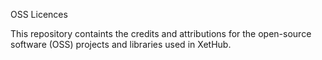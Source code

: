 OSS Licences

This repository containts the credits and attributions for the open-source software (OSS) projects and libraries used in XetHub.
